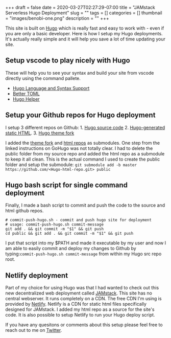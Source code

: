 +++ 
draft = false
date = 2020-03-27T02:27:29-07:00
title = "JAMstack Serverless Hugo Deployment"
slug = "" 
tags = []
categories = []
thumbnail = "images/benobi-one.png"
description = ""
+++

This site is built on [Hugo](https://gohugo.io/) which is really fast and easy to work with - even if you are only a basic developer. Here is how I setup my Hugo deployments. It's actually really simple and it will help you save a lot of time updating your site.

## Setup vscode to play nicely with Hugo 
These will help you to see your syntax and build your site from vscode directly using the command pallete.
* [Hugo Language and Syntax Support](https://marketplace.visualstudio.com/items?itemName=budparr.language-hugo-vscode)
* [Better TOML](https://marketplace.visualstudio.com/items?itemName=bungcip.better-toml)
* [Hugo Helper](https://marketplace.visualstudio.com/items?itemName=rusnasonov.vscode-hugo)


## Setup your Github repos for Hugo deployment 
I setup 3 different repos on Github: 
    1. [Hugo source code](https://github.com/bensig/benobi-one-src) 
    2. [Hugo-generated static HTML](https://github.com/bensig/benobi-one-html). 
    3. [Hugo theme fork](https://github.com/bensig/hugo-coder-portfolio) 

I added the [theme fork](https://www.andrewhoog.com/post/git-submodule-for-hugo-themes/) and [html repos](https://gohugo.io/hosting-and-deployment/hosting-on-github/) as submodules. One step from the linked instructions on GoHugo was not totally clear. I had to delete the public folder from my source repo and added the html repo as a submodule to keep it all clean. This is the actual command I used to create the public folder and setup the submodule: `git submodule add -b master https://github.com/<Hugo-html-repo.git> public` 

## Hugo bash script for single command deployment
Finally, I made a bash script to commit and push the code to the source and html github repos.

```#!/bin/bash
# commit-push-hugo.sh - commit and push hugo site for deployment
# usage: commit-push-hugo.sh commit-message
git add . && git commit -m "$1" && git push
cd public && git add . && git commit -m "$1" && git push
```

I put that script into my $PATH and made it executable by my user and now I am able to easily commit and deploy my changes to Github by typing:`commit-push-hugo.sh commit-message` from within my Hugo src repo root.

## Netlify deployment

Part of my choice for using Hugo was that I had wanted to check out this new decentralized web deployment called [JAMstack](https://jamstack.org/). This site has no central webserver. It runs completely on a CDN. The free CDN I'm using is provided by [Netlify](https://netlify.com). Netlify is a CDN for static html files specifically designed for JAMstack. I added my html repo as a source for the site's code. It is also possible to setup Netlify to run your Hugo deploy script. 

If you have any quesitons or comments about this setup please feel free to reach out to me on [Twitter](https://twitter.com/bensig).